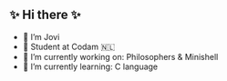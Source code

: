 ## ✨ Hi there ✨

- 🍄  I’m Jovi
- 🐝  Student at Codam 🇳🇱
- 🥑  I’m currently working on: Philosophers & Minishell
- 🌱  I’m currently learning: C language

<!--
**JoviMetzger/JoviMetzger** is a ✨ _special_ ✨ repository because its `README.md` (this file) appears on your GitHub profile.

Here are some ideas to get you started:

- 🔭 I’m currently working on ...
- 🌱 I’m currently learning ...
- 👯 I’m looking to collaborate on ...
- 🤔 I’m looking for help with ...
- 💬 Ask me about ...
- 📫 How to reach me: ...
- 😄 Pronouns: ...
- ⚡ Fun fact: ...
-->

